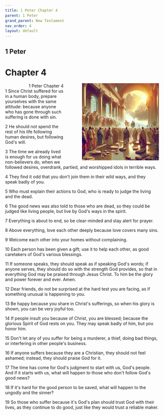 ```yaml
---
title: 1 Peter Chapter 4
parent: 1 Peter
grand_parent: New Testament
nav_order: 4
layout: default
---
```


## 1 Peter

# Chapter 4

<div style="clear: both; text-align: right;">
    <img src="/assets/Image/1 Peter/500/4.jpg" alt="1 Peter Chapter 4" class="chapter-image" style="max-width: 50%; height: auto; float: right; margin: 0 0 10px 10px; padding-left: 10%;">
    <figcaption style="font-size: 14px;">1 Peter Chapter 4</figcaption>
</div>
1 Since Christ suffered for us in a human body, prepare yourselves with the same attitude: because anyone who has gone through such suffering is done with sin.

2 He should not spend the rest of his life following human desires, but following God's will.

3 The time we already lived is enough for us doing what non-believers do, when we followed desires, overdrank, partied, and worshipped idols in terrible ways.

4 They find it odd that you don't join them in their wild ways, and they speak badly of you.

5 Who must explain their actions to God, who is ready to judge the living and the dead.

6 The good news was also told to those who are dead, so they could be judged like living people, but live by God's ways in the spirit.

7 Everything is about to end, so be clear-minded and stay alert for prayer.

8 Above everything, love each other deeply because love covers many sins.

9 Welcome each other into your homes without complaining.

10 Each person has been given a gift; use it to help each other, as good caretakers of God's various blessings.

11 If someone speaks, they should speak as if speaking God's words; if anyone serves, they should do so with the strength God provides, so that in everything God may be praised through Jesus Christ. To him be the glory and power forever and ever. Amen.

12 Dear friends, do not be surprised at the hard test you are facing, as if something unusual is happening to you.

13 Be happy because you share in Christ's sufferings, so when his glory is shown, you can be very joyful too.

14 If people insult you because of Christ, you are blessed; because the glorious Spirit of God rests on you. They may speak badly of him, but you honor him.

15 Don't let any of you suffer for being a murderer, a thief, doing bad things, or interfering in other people's business.

16 If anyone suffers because they are a Christian, they should not feel ashamed; instead, they should praise God for it.

17 The time has come for God's judgment to start with us, God's people. And if it starts with us, what will happen to those who don't follow God's good news?

18 If it's hard for the good person to be saved, what will happen to the ungodly and the sinner?

19 So those who suffer because it's God's plan should trust God with their lives, as they continue to do good, just like they would trust a reliable maker.


